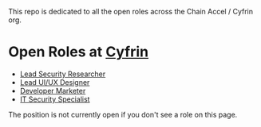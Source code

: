 This repo is dedicated to all the open roles across the Chain Accel / Cyfrin org.

# Open Roles at [Cyfrin](https://cyfrin.io)

-   [Lead Security Researcher](./positions/lead_security_researcher.md)
-   [Lead UI/UX Designer](./positions/ui-ux-job-description.md)
-   [Developer Marketer](./positions/developer_marketer.md)
-   [IT Security Specialist](./positions/it_security_specialist.md)

The position is not currently open if you don't see a role on this page.
